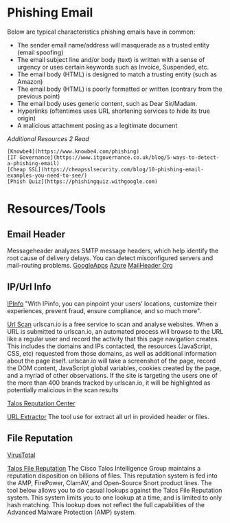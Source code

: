 
# Phishing Email

Below are typical characteristics phishing emails have in common:
* The sender email name/address will masquerade as a trusted entity (email spoofing)
* The email subject line and/or body (text) is written with a sense of urgency or uses certain keywords such as Invoice, Suspended, etc.
* The email body (HTML) is designed to match a trusting entity (such as Amazon)
* The email body (HTML) is poorly formatted or written (contrary from the previous point)
* The email body uses generic content, such as Dear Sir/Madam.
* Hyperlinks (oftentimes uses URL shortening services to hide its true origin)
* A malicious attachment posing as a legitimate document

*Additional Resources 2 Read*
```
[Knowbe4](https://www.knowbe4.com/phishing)
[IT Governance](https://www.itgovernance.co.uk/blog/5-ways-to-detect-a-phishing-email)
[Cheap SSL](https://cheapsslsecurity.com/blog/10-phishing-email-examples-you-need-to-see/)
[Phish Quiz](https://phishingquiz.withgoogle.com)
```

# Resources/Tools
## Email Header
Messageheader analyzes SMTP message headers, which help identify the root cause of delivery delays. You can detect misconfigured servers and mail-routing problems.
[GoogleApps](https://toolbox.googleapps.com/apps/messageheader/analyzeheader)
[Azure](https://mha.azurewebsites.net/)
[MailHeader Org](https://mailheader.org/)

## IP/Url Info
[IPInfo]( https://ipinfo.io/)
"With IPinfo, you can pinpoint your users’ locations, customize their experiences, prevent fraud, ensure compliance, and so much more".

[Url Scan](https://urlscan.io/)
urlscan.io is a free service to scan and analyse websites. When a URL is submitted to urlscan.io, an automated process will browse to the URL like a regular user and record the activity that this page navigation creates. This includes the domains and IPs contacted, the resources (JavaScript, CSS, etc) requested from those domains, as well as additional information about the page itself. urlscan.io will take a screenshot of the page, record the DOM content, JavaScript global variables, cookies created by the page, and a myriad of other observations. If the site is targeting the users one of the more than 400 brands tracked by urlscan.io, it will be highlighted as potentially malicious in the scan results

[Talos Reputation Center](https://talosintelligence.com/reputation)

[URL Extractor](https://www.convertcsv.com/url-extractor.htm)
The tool use for extract all url in provided header or files.

## File Reputation
[VirusTotal](https://www.virustotal.com/gui/)

[Talos File Reputation](https://talosintelligence.com/talos_file_reputation)
The Cisco Talos Intelligence Group maintains a reputation disposition on billions of files. This reputation system is fed into the AMP, FirePower, ClamAV, and Open-Source Snort product lines. The tool below allows you to do casual lookups against the Talos File Reputation system. This system limits you to one lookup at a time, and is limited to only hash matching. This lookup does not reflect the full capabilities of the Advanced Malware Protection (AMP) system.
